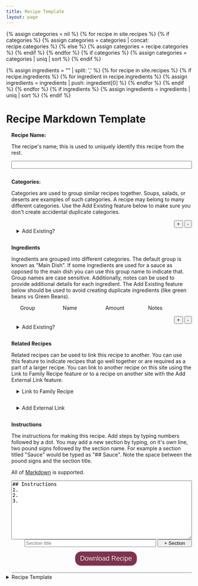 ```yaml
---
title: Recipe Template
layout: page
---
```

{% assign categories = nil %}
{% for recipe in site.recipes %}
{% if categories %}
    {% assign categories = categories | concat: recipe.categories %}
{% else %}
    {% assign categories = recipe.categories %}
{% endif %}
{% endfor %}
{% if categories %}
{% assign categories = categories | uniq | sort %}
{% endif %}

{% assign ingredients = "" | split: ',' %}
{% for recipe in site.recipes %}
    {% if recipe.ingredients %}
    {% for ingredient in recipe.ingredients %}
        {% assign ingredients = ingredients | push: ingredient[0] %}
    {% endfor %}
    {% endif %}
{% endfor %}
{% if ingredients %}
{% assign ingredients = ingredients | uniq | sort %}
{% endif %}

<h1>Recipe Markdown Template</h1>
<div style="margin-left: 1em; margin-bottom: 3px; padding-bottom: 6px; border-bottom: 1px solid grey">
    <p>
    </p>
    <label><strong>Recipe Name:</strong></label>
    <p>The recipe's name; this is used to uniquely identify this recipe from the rest.</p>
    <input id="wizard.name" style="width: 100%; margin-bottom: 2em;">
    <label><strong>Categories:</strong></label>
    <p>Categories are used to group similar recipes together. Soups, salads, or deserts are examples of such categories. A recipe may belong to many different categories. Use the Add Existing feature below to make sure you don't create accidental duplicate categories.</p>
    <ol id="wizard.categories">
    </ol>
    <div style="text-align: right">
        <button onclick="wizard.categories.add()">+</button>
        <button onclick="wizard.categories.remove()">-</button>
    </div>
    <details style="margin-left: 1em; margin-right: 1em; margin-bottom: 2em;">
        <summary>Add Existing?</summary>
        <div>
        {% for cat in categories %}
        <button onclick="wizard.categories.addExisting('{{cat}}')">{{cat}}</button>
        {% endfor %}
        </div>
    </details>
    <label><strong>Ingredients</strong></label>
    <p>Ingredients are grouped into different categories. The default group is known as "Main Dish". If some ingredients are used for a sauce as opposed to the main dish you can use this group name to indicate that. Group names are case sensitive. Additionally, notes can be used to provide additional details for each ingredient. The Add Existing feature below should be used to avoid creating duplicate ingredients (like green beans vs Green Beans).</p>
    <ol id="wizard.ingredients" start=0 type=1>
        <li style="list-style-type: none;">
            <div style="width: 24%; display: inline-block;">Group</div>
            <div style="width: 24%; display: inline-block;">Name</div>
            <div style="width: 24%; display: inline-block;">Amount</div>
            <div style="width: 24%; display: inline-block;">Notes</div>
        </li>
    </ol>
    <div style="text-align: right">
        <button onclick="wizard.ingredients.add()">+</button>
        <button onclick="wizard.ingredients.remove()">-</button>
    </div>
    <details style="margin-left: 1em; margin-right: 1em; margin-bottom: 2em;">
        <summary>Add Existing?</summary>
        <div>
        {% for i in ingredients %}
        <button onclick="wizard.ingredients.addExisting('{{i}}', '', '')">{{i}}</button>
        {% endfor %}
        </div>
    </details>
    <label><strong>Related Recipes</strong></label>
    <p>Related recipes can be used to link this recipe to another. You can use this feature to indicate recipes that go well together or are required as a part of a larger recipe. You can link to another recipe on this site using the Link to Family Recipe feature or to a recipe on another site with the Add External Link feature.</p>
    <div id="wizard.links"></div>
    <details style="margin-left: 1em; margin-right: 1em; margin-bottom: 2em;">
        <summary>Link to Family Recipe</summary>
        <div>
        {% for recipe in site.recipes %}
        <button onclick="wizard.links.add('{{ recipe.title }}', '{{ recipe.url | prepend: site.baseurl}}')">{{ recipe.title }}</button>
        {% endfor %}
        </div>
    </details>
    <details style="margin-left: 1em; margin-right: 1em; margin-bottom: 2em;">
        <summary>Add External Link</summary>
        <div>
        <p>Type the URL of the recipe here and press the ADD button.</p>
        <input id="wizard.links.externalUrl" placeholder="https://www.example.recipe.com">
        <div style="text-align: right"><button onclick="wizard.links.addExtern()">Add</button></div>
        </div>
    </details>
    <label><strong>Instructions</strong></label>
    <p>The instructions for making this recipe. Add steps by typing numbers followed by a dot. You may add a new section by typing, on it's own line, two pound signs followed by the section name. For example a section titled "Sauce" would be typed as "## Sauce". Note the space between the pound signs and the section title. </p>
    <p>All of <a target="_blank" href="https://www.markdownguide.org/basic-syntax/">Markdown</a> is supported.</p>
    <textarea id="wizard.instructions" style="resize: vertical; width:100%; min-height: 12em;">
## Instructions
1. 
2.
3.</textarea>
    <div style="text-align: right">
        <input style="width: calc(100% - 10em); display: inline;" id="wizard.instructions.sectionTitle" placeholder="Section title">
        <button style="width: 7em; display: inline;" onclick="wizard.instructions.addSection()">+ Section</button>
    </div>
    <div style="text-align: center; padding: 12px; width: 100%;">
        <button style="background-color: #7c334f; color: #ece4d8; border: 1px solid #c7556c; border-radius: 16px; font-size: large; padding: 8px 12px;" onclick="wizard.downloadMd();">Download Recipe</button>
    </div>
</div>

<details>
    <summary>Recipe Template</summary>
    <div>
        <p>
            The following is a <a href="https://www.markdownguide.org/basic-syntax/" target="_blank">markdown</a> template to creating recipes compatible with this site. Simply copy this and save it as a plain text file. 
        </p>
        <textarea  id="result" style="resize: vertical; width:100%; min-height: 32em;"></textarea >
        <div style="text-align: center; padding: 12px; width: 100%;">
            <button style="background-color: #7c334f; color: #ece4d8; border: 1px solid #c7556c; border-radius: 16px; font-size: large; padding: 8px 12px;" onclick="wizard.updateMd();">Update Template from Recipe</button>
        </div>
    </div>
</details>

<script>
    var wizard = {
        getMd: function() {
            var cats = this.categories.get();
            var catstring = "";
            for (var i = 0; i < cats.length; i++) {
                catstring += "- " + cats[i] + "\n";
            }
            var is = this.ingredients.get();
            const ingredient_groups = is.reduce((groups, item) => {
                var group = (groups[item.group] || []);
                group.push(item);
                groups[item.group] = group;
                return groups;
            }, {});
            var istring = "";
            for (const group in ingredient_groups) {
                var items = ingredient_groups[group];
                console.log(items);
                for (var j = 0; j < items.length; j++) {
                    var item = items[j];
                    istring += "  " + item.name + ": \n";
                    istring += "    amount: " + item.amount + "\n";
                    istring += "    notes: " + item.notes + "\n";
                    istring += "    group: " + item.group + "\n";
                }
            }
            var links = this.links.get();
            var linkstring = "";
            for (var i = 0; i < links.length; i++) {
                linkstring += "  " + links[i].name + ": " + links[i].url + "\n";
            }
return `---
title: ${this.getName()}
categories:
${catstring}
links:
${linkstring}
ingredients:
${istring}
---
${this.instructions.get()}`;
        },
        updateMd: function() {
            var md = this.getMd();

            document.getElementById("result").value = md;
        },
        downloadMd: function() {
            var filename = this.getName() + ".md";
            var text = this.getMd();

            var element = document.createElement('a');
            element.setAttribute('href', 'data:text/plain;charset=utf-8,' + encodeURIComponent(text));
            element.setAttribute('download', filename);
            element.style.display = 'none';
            document.body.appendChild(element);

            element.click();

            document.body.removeChild(element)
        },
        getName: function() {
            return document.getElementById("wizard.name").value;
        },
        instructions:{
            get : function() {
                return document.getElementById("wizard.instructions").value;
            },
            addSection: function() {
                var doc = document.getElementById("wizard.instructions");
                var name = document.getElementById("wizard.instructions.sectionTitle").value;
                var prev = doc.value;
                var next = prev + "\n\n" + "## " + name + "\n1.\n2.\n3.";
                doc.value = next;
            }
        },
        categories: {
            add: function() {
                var cats = document.getElementById("wizard.categories");
                var li = document.createElement("li");
                li.innerHTML = "<input style=\"width:100%;\">";
                cats.appendChild(li);
                return li;
            },
            remove: function() {
                var select = document.getElementById("wizard.categories");
                select.removeChild(select.lastChild);
            },
            addExisting: function(name) {
                var cats = document.getElementById("wizard.categories");
                var li = document.createElement("li");
                li.innerHTML = "<input style=\"width:100%;\" value=" + name + ">";
                cats.appendChild(li);
                return li;
            },
            get: function() {
                var cats = document.getElementById("wizard.categories");
                var listOfCats = cats.querySelectorAll("input");
                var finalList = [];
                if (listOfCats) {
                    for (var i = 0; i < listOfCats.length; i++) {
                        var c = listOfCats[i].value;
                        if (c == null || c == "") {
                            continue;
                        } 
                        finalList.push(c);
                    }
                }
                return finalList;
            }
        },
        ingredients: {
            add: function(){
                var cats = document.getElementById("wizard.ingredients");
                var li = document.createElement("li");
                var div0 = document.createElement("div");
                var groupInput = document.createElement("input");
                groupInput.value = "Main Dish"
                groupInput.style.width = "100%";
                div0.style.width = "24%";
                div0.style.display = "inline-block";
                div0.appendChild(groupInput);
                li.appendChild(div0);
                var div1 = document.createElement("div");
                div1.style.width = "24%";
                div1.style.display = "inline-block";
                div1.innerHTML = "<input style=\"width:100%;\">";
                li.appendChild(div1);
                var div2 = document.createElement("div");
                div2.style.width = "24%";
                div2.style.display = "inline-block";
                div2.innerHTML = "<input style=\"width:100%;\">";
                li.appendChild(div2);
                var div3 = document.createElement("div");
                div3.style.width = "24%";
                div3.style.display = "inline-block";
                var lastInput = document.createElement("input");
                lastInput.style.width = "100%";
                lastInput.onkeydown = function(evt) {
                    if (evt.key === "Tab") {
                        wizard.ingredients.add();
                    }
                };
                div3.appendChild(lastInput);
                li.appendChild(div3);
                cats.appendChild(li);
                return li;
            },
            remove: function() {
                var select = document.getElementById("wizard.ingredients");
                if (select.childElementCount > 1) {
                    select.removeChild(select.lastChild);
                }
            },
            addExisting: function(name, amount, note){
                var cats = document.getElementById("wizard.ingredients");
                var li = document.createElement("li");
                li.innerHTML = 
`<div style="width: 24%; display: inline-block;"><input style=\"width:100%;\" value=\"Main Dish\"></div>
<div style="width: 24%; display: inline-block;"><input style=\"width:100%;\" value=\"${name}\"></div>
<div style="width: 24%; display: inline-block;"><input style=\"width:100%;\" value=\"${amount}\"></div>
<div style="width: 24%; display: inline-block;"><input style=\"width:100%;\" value=\"${note}\"></div>`;
                cats.appendChild(li);
                return li;
            },
            get: function() {
                var cats = document.getElementById("wizard.ingredients");
                var listOfCats = cats.querySelectorAll("li");
                var finalList = [];
                if (listOfCats) {
                    for (var i = 1; i < listOfCats.length; i++) {
                        var row = listOfCats[i];
                        var inputs = row.querySelectorAll("input");
                        
                        if (inputs == null || inputs.length < 1)
                            continue;

                        var group = inputs[0].value;

                        var name = inputs[1].value;
                        if (name == null || name == "") {
                            continue;
                        } 
                        var amt = "";
                        var inst = "";
                        if (inputs.length >= 3) {
                            amt = inputs[2].value;
                        }
                        if (inputs.length >= 4) {
                            inst = inputs[3].value;
                        }
                        
                        finalList.push({
                            name: name,
                            amount: amt,
                            notes: inst,
                            group: group
                        });
                    }
                }
                return finalList;
            }
        },
        links: {
            get: function() {
                var result = [];
                var links = document.getElementById("wizard.links");
                var children = links.childNodes;
                for(var j = 0; j < children.length; j++){
                    var a = children[j].getElementsByTagName("a");
                    for (var i = 0; i < a.length; i++) {
                        result.push(
                            {
                                name: a[i].innerText,
                                url: a[i].href
                            }
                        );
                    }
                }
                return result;
            },
            add: function(name, url) {
                var links = document.getElementById("wizard.links");
                var span = document.createElement("span");
                span.style.padding = "8px 12px";
                var del = document.createElement("button");
                del.innerText = "x";
                del.style.padding = "0";
                span.appendChild(del);
                del.onclick = () => wizard.links.remove(span);
                var a = document.createElement("a");
                a.innerText = name;
                a.href = url;
                span.appendChild(a);
                links.appendChild(span);
            },
            addExtern: function() {
                var url = document.getElementById("wizard.links.externalUrl").value.trim();
                if (url != "") {
                    wizard.links.add(url, url);
                }
            },
            remove: function(el) {
                el.remove();
            }
        }
    };
    window.wizard = wizard;
</script>